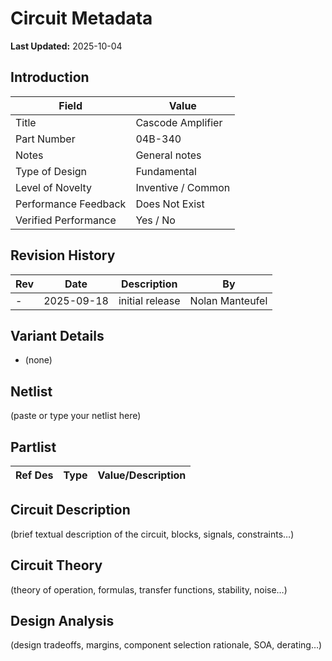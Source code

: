 # Circuit Metadata

**Last Updated:** 2025-10-04

## Introduction

| Field                  | Value                     |
| ---------------------- | ------------------------- |
| Title                  | Cascode Amplifier |
| Part Number            | 04B-340 |
| Notes                  | General notes |
| Type of Design         | Fundamental |
| Level of Novelty       | Inventive / Common |
| Performance Feedback   | Does Not Exist |
| Verified Performance   | Yes / No |

## Revision History

| Rev | Date | Description | By |
| --- | ---- | ----------- | -- |
| - | 2025-09-18 | initial release | Nolan Manteufel |

## Variant Details

- (none)

## Netlist

(paste or type your netlist here)

## Partlist

| Ref Des | Type | Value/Description |
| ------- | ---- | ----------------- |

## Circuit Description

(brief textual description of the circuit, blocks, signals, constraints…)

## Circuit Theory

(theory of operation, formulas, transfer functions, stability, noise…)

## Design Analysis

(design tradeoffs, margins, component selection rationale, SOA, derating…)
